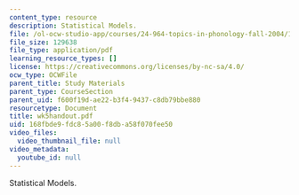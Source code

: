 ```yaml
---
content_type: resource
description: Statistical Models.
file: /ol-ocw-studio-app/courses/24-964-topics-in-phonology-fall-2004/168fbde9fdc85a00f8dba58f070fee50_wk5handout.pdf
file_size: 129638
file_type: application/pdf
learning_resource_types: []
license: https://creativecommons.org/licenses/by-nc-sa/4.0/
ocw_type: OCWFile
parent_title: Study Materials
parent_type: CourseSection
parent_uid: f600f19d-ae22-b3f4-9437-c8db79bbe880
resourcetype: Document
title: wk5handout.pdf
uid: 168fbde9-fdc8-5a00-f8db-a58f070fee50
video_files:
  video_thumbnail_file: null
video_metadata:
  youtube_id: null
---
```

Statistical Models.